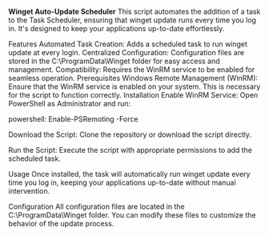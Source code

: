 <b>Winget Auto-Update Scheduler</b>
This script automates the addition of a task to the Task Scheduler, ensuring that winget update runs every time you log in. It's designed to keep your applications up-to-date effortlessly.

Features
Automated Task Creation: Adds a scheduled task to run winget update at every login.
Centralized Configuration: Configuration files are stored in the C:\\ProgramData\Winget folder for easy access and management.
Compatibility: Requires the WinRM service to be enabled for seamless operation.
Prerequisites
Windows Remote Management (WinRM): Ensure that the WinRM service is enabled on your system. This is necessary for the script to function correctly.
Installation
Enable WinRM Service:
Open PowerShell as Administrator and run:

powershell:
Enable-PSRemoting -Force

Download the Script:
Clone the repository or download the script directly.

Run the Script:
Execute the script with appropriate permissions to add the scheduled task.

Usage
Once installed, the task will automatically run winget update every time you log in, keeping your applications up-to-date without manual intervention.

Configuration
All configuration files are located in the C:\\ProgramData\Winget folder. You can modify these files to customize the behavior of the update process.

